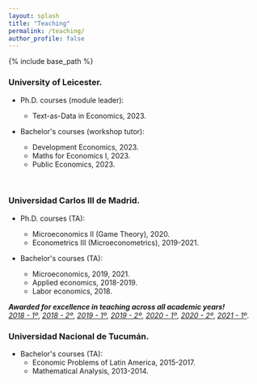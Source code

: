```yaml
---
layout: splash
title: "Teaching"
permalink: /teaching/
author_profile: false
---
```


{% include base_path %}

### University of Leicester.
   * Ph.D. courses (module leader):
     * Text-as-Data in Economics, 2023.

   * Bachelor's courses (workshop tutor):
     * Development Economics, 2023.
     * Maths for Economics I, 2023.
     * Public Economics, 2023.
   <br>

### Universidad Carlos III de Madrid.
   * Ph.D. courses (TA):
      * Microeconomics II (Game Theory), 2020.
      * Econometrics III (Microeconometrics), 2019-2021.

   * Bachelor's courses (TA):
      * Microeconomics, 2019, 2021.
      * Applied economics, 2018-2019.
      * Labor economics, 2018.
  
***Awarded for excellence in teaching across all academic years!***  <br>
  [*2018 - 1º*](https://alejandraagustinamartinez.github.io/files/2018_1.pdf),
  [*2018 - 2º*](https://alejandraagustinamartinez.github.io/files/2018_2.pdf),
  [*2019 - 1º*](https://alejandraagustinamartinez.github.io/files/2019_1.pdf),
  [*2019 - 2º*](https://alejandraagustinamartinez.github.io/files/2019_2.pdf), 
  [*2020 - 1º*](https://alejandraagustinamartinez.github.io/files/2020_1.pdf),
  [*2020 - 2º*](https://alejandraagustinamartinez.github.io/files/2020_2.pdf), 
  [*2021 - 1º*](https://alejandraagustinamartinez.github.io/files/2021_1.pdf).
<br>

### Universidad Nacional de Tucumán.
 * Bachelor's courses (TA):
     * Economic Problems of Latin America, 2015-2017.
     * Mathematical Analysis, 2013-2014.

